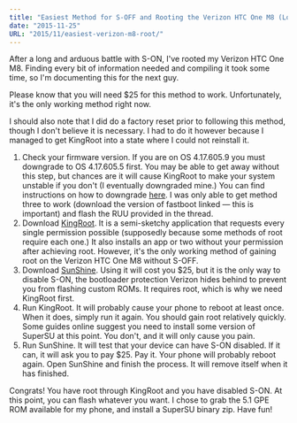 ```yaml
---
title: "Easiest Method for S-OFF and Rooting the Verizon HTC One M8 (Lollipop)"
date: "2015-11-25"
URL: "2015/11/easiest-verizon-m8-root/"
---
```


After a long and arduous battle with S-ON, I've rooted my Verizon HTC One M8. Finding every bit of information needed and compiling it took some time, so I'm documenting this for the next guy.

Please know that you will need $25 for this method to work. Unfortunately, it's the only working method right now.

I should also note that I did do a factory reset prior to following this method, though I don't believe it is necessary. I had to do it however because I managed to get KingRoot into a state where I could not reinstall it.

1. Check your firmware version. If you are on OS 4.17.605.9 you must downgrade to OS 4.17.605.5 first. You may be able to get away without this step, but chances are it will cause KingRoot to make your system unstable if you don't (I eventually downgraded mine.) You can find instructions on how to downgrade [here](http://forum.xda-developers.com/verizon-htc-one-m8/general/downgrade-s-sunshine-purposes-t3202237). I was only able to get method three to work (download the version of fastboot linked &mdash; this is important) and flash the RUU provided in the thread.
2. Download [KingRoot](http://kingroot.net). It is a semi-sketchy application that requests every single permission possible (supposedly because some methods of root require each one.) It also installs an app or two without your permission after achieving root. However, it's the only working method of gaining root on the Verizon HTC One M8 without S-OFF.
3. Download [SunShine](http://theroot.ninja). Using it will cost you $25, but it is the only way to disable S-ON, the bootloader protection Verizon hides behind to prevent you from flashing custom ROMs. It requires root, which is why we need KingRoot first.
4. Run KingRoot. It will probably cause your phone to reboot at least once. When it does, simply run it again. You should gain root relatively quickly. Some guides online suggest you need to install some version of SuperSU at this point. You don't, and it will only cause you pain.
5. Run SunShine. It will test that your device can have S-ON disabled. If it can, it will ask you to pay $25. Pay it. Your phone will probably reboot again. Open SunShine and finish the process. It will remove itself when it has finished.

Congrats! You have root through KingRoot and you have disabled S-ON. At this point, you can flash whatever you want. I chose to grab the 5.1 GPE ROM available for my phone, and install a SuperSU binary zip. Have fun!
